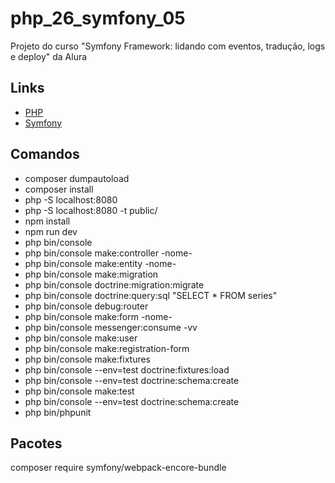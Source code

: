 # php_26_symfony_05

Projeto do curso "Symfony Framework: lidando com eventos, tradução, logs e deploy" da Alura

## Links

- [PHP](https://www.php.net/)
- [Symfony](https://symfony.com/)

## Comandos

- composer dumpautoload
- composer install
- php -S localhost:8080
- php -S localhost:8080 -t public/
- npm install
- npm run dev
- php bin/console
- php bin/console make:controller -nome-
- php bin/console make:entity -nome-
- php bin/console make:migration
- php bin/console doctrine:migration:migrate
- php bin/console doctrine:query:sql "SELECT * FROM series"
- php bin/console debug:router
- php bin/console make:form -nome-
- php bin/console messenger:consume -vv
- php bin/console make:user
- php bin/console make:registration-form
- php bin/console make:fixtures
- php bin/console --env=test doctrine:fixtures:load
- php bin/console --env=test doctrine:schema:create
- php bin/console make:test
- php bin/console --env=test doctrine:schema:create
- php bin/phpunit

## Pacotes

composer require symfony/webpack-encore-bundle
